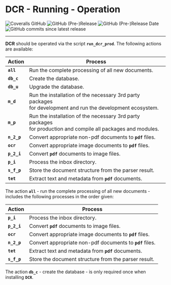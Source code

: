 # DCR - Running - Operation

![Coveralls GitHub](https://img.shields.io/coveralls/github/KonnexionsGmbH/dcr.svg)
![GitHub (Pre-)Release](https://img.shields.io/github/v/release/KonnexionsGmbH/dcr?include_prereleases)
![GitHub (Pre-)Release Date](https://img.shields.io/github/release-date-pre/KonnexionsGmbh/dcr)
![GitHub commits since latest release](https://img.shields.io/github/commits-since/KonnexionsGmbH/dcr/0.9.0)

----

**DCR** should be operated via the script **`run_dcr_prod`**. 
The following actions are available:

| Action      | Process                                                                                                            |
|-------------|--------------------------------------------------------------------------------------------------------------------|
| **`all`**   | Run the complete processing of all new documents.                                                                  |
| **`db_c`**  | Create the database.                                                                                               |
| **`db_u`**  | Upgrade the database.                                                                                              |
| **`m_d`**   | Run the installation of the necessary 3rd party packages <br/>for development and run the development ecosystem.   |
| **`m_p`**   | Run the installation of the necessary 3rd party packages <br/>for production and compile all packages and modules. |
| **`n_2_p`** | Convert appropriate non-pdf documents to **`pdf`** files.                                                          |
| **`ocr`**   | Convert appropriate image documents to **`pdf`** files.                                                            |
| **`p_2_i`** | Convert **`pdf`** documents to image files.                                                                        |
| **`p_i`**   | Process the inbox directory.                                                                                       |
| **`s_f_p`** | Store the document structure from the parser result.                                                               |
| **`tet`**   | Extract text and metadata from **`pdf`** documents.                                                                |

The action **`all`** - run the complete processing of all new documents - includes the following processes in the order given:

| Action      | Process                                                                                                            |
|-------------|--------------------------------------------------------------------------------------------------------------------|
| **`p_i`**   | Process the inbox directory.                                                                                       |
| **`p_2_i`** | Convert **`pdf`** documents to image files.                                                                        |
| **`ocr`**   | Convert appropriate image documents to **`pdf`** files.                                                            |
| **`n_2_p`** | Convert appropriate non-pdf documents to **`pdf`** files.                                                          |
| **`tet`**   | Extract text and metadata from **`pdf`** documents.                                                                |
| **`s_f_p`** | Store the document structure from the parser result.                                                               |

The action **`db_c`** - create the database - is only required once when installing **`DCR`**.  